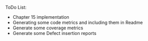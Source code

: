 ToDo List:

- Chapter 15 implementation
- Generating some code metrics and including them in Readme
- Generate some coverage metrics
- Generate some Defect insertion reports
